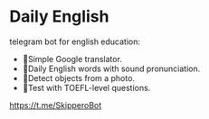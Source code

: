 # Daily English 
telegram bot for english education:

* 🎯Simple Google translator.
* 🎯Daily English words with sound pronunciation.
* 🎯Detect objects from a photo.
* 🎯Test with TOEFL-level questions. 

https://t.me/SkipperoBot
